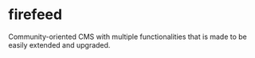 # firefeed
Community-oriented CMS with multiple functionalities that is made to be easily extended and upgraded.
